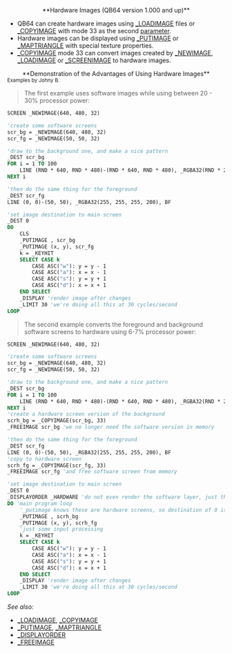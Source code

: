 <center>**Hardware Images (QB64 version 1.000 and up)**</center>

* QB64 can create hardware images using [_LOADIMAGE](_LOADIMAGE) files or [_COPYIMAGE](_COPYIMAGE) with mode 33 as the second [parameter](parameter).
* Hardware images can be displayed using [_PUTIMAGE](_PUTIMAGE) or [_MAPTRIANGLE](_MAPTRIANGLE) with special texture properties.
* [_COPYIMAGE](_COPYIMAGE) mode 33 can convert images created by [_NEWIMAGE](_NEWIMAGE), [_LOADIMAGE](_LOADIMAGE) or [_SCREENIMAGE](_SCREENIMAGE) to hardware images.


<center>**Demonstration of the Advantages of Using Hardware Images**</center>
<sub>Examples by Johny B.</sub>


>  The first example uses software images while using between 20 - 30% processor power:

```vb
SCREEN _NEWIMAGE(640, 480, 32)

'create some software screens
scr_bg = _NEWIMAGE(640, 480, 32)
scr_fg = _NEWIMAGE(50, 50, 32)

'draw to the background one, and make a nice pattern
_DEST scr_bg
FOR i = 1 TO 100
    LINE (RND * 640, RND * 480)-(RND * 640, RND * 480), _RGBA32(RND * 255, RND * 255, RND * 255, RND * 255), BF
NEXT i

'then do the same thing for the foreground
_DEST scr_fg
LINE (0, 0)-(50, 50), _RGBA32(255, 255, 255, 200), BF   

'set image destination to main screen
_DEST 0
DO
    CLS
    _PUTIMAGE , scr_bg
    _PUTIMAGE (x, y), scr_fg
    k = _KEYHIT
    SELECT CASE k
        CASE ASC("w"): y = y - 1
        CASE ASC("a"): x = x - 1
        CASE ASC("s"): y = y + 1
        CASE ASC("d"): x = x + 1
    END SELECT
    _DISPLAY 'render image after changes
    _LIMIT 30 'we're doing all this at 30 cycles/second
LOOP

```


>  The second example converts the foreground and background software screens to hardware using 6-7% processor power:

```vb
SCREEN _NEWIMAGE(640, 480, 32)

'create some software screens
scr_bg = _NEWIMAGE(640, 480, 32)
scr_fg = _NEWIMAGE(50, 50, 32)

'draw to the background one, and make a nice pattern
_DEST scr_bg
FOR i = 1 TO 100
    LINE (RND * 640, RND * 480)-(RND * 640, RND * 480), _RGBA32(RND * 255, RND * 255, RND * 255, RND * 255), BF
NEXT i
'create a hardware screen version of the background
scrh_bg = _COPYIMAGE(scr_bg, 33)
_FREEIMAGE scr_bg 'we no longer need the software version in memory

'then do the same thing for the foreground
_DEST scr_fg
LINE (0, 0)-(50, 50), _RGBA32(255, 255, 255, 200), BF   
'copy to hardware screen
scrh_fg = _COPYIMAGE(scr_fg, 33)
_FREEIMAGE scr_fg 'and free software screen from memory

'set image destination to main screen
_DEST 0
_DISPLAYORDER _HARDWARE 'do not even render the software layer, just the hardware one.
DO 'main program loop
    '_putimage knows these are hardware screens, so destination of 0 is taken as hardware layer
    _PUTIMAGE , scrh_bg
    _PUTIMAGE (x, y), scrh_fg
    'just some input processing
    k = _KEYHIT
    SELECT CASE k
        CASE ASC("w"): y = y - 1
        CASE ASC("a"): x = x - 1
        CASE ASC("s"): y = y + 1
        CASE ASC("d"): x = x + 1
    END SELECT
    _DISPLAY 'render image after changes
    _LIMIT 30 'we're doing all this at 30 cycles/second
LOOP

```


*See also:*
* [_LOADIMAGE](_LOADIMAGE), [_COPYIMAGE](_COPYIMAGE)
* [_PUTIMAGE](_PUTIMAGE), [_MAPTRIANGLE](_MAPTRIANGLE)
* [_DISPLAYORDER](_DISPLAYORDER)
* [_FREEIMAGE](_FREEIMAGE) 




